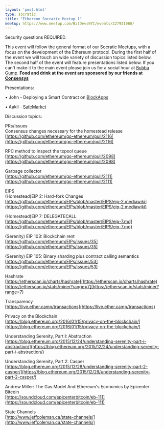 ```yaml
---
layout: 'post.html'
type: socratic
title: "Ethereum Socratic Meetup 1"
meetup: https://www.meetup.com/BitDevsNYC/events/227921068/
---
```


Security questions REQUIRED.

This event will follow the general format of our Socratic Meetups, with a focus on the development of the Ethereum protocol. During the first half of the event we will touch on wide variety of discussion topics listed below. The second half of the event will feature presentations listed below. If you can't make it to the main event please join us for a social hour at [Bubba Gump](http://www.bubbagump.com/locations/new-york-city/). **Food and drink at the event are sponsored by our friends at [Consensys](https://consensys.net/)**

Presentations:

• John - Deploying a Smart Contract on [BlockApps](http://www.blockapps.net/)

• Aakil - [SafeMarket](https://safemarket.github.io/)

Discussion topics:

PRs/Issues  
Consensus changes necessary for the homestead release  
[](https://github.com/ethereum/go-ethereum/pull/2116)[https://github.com/ethereum/go-ethereum/pull/2116](https://github.com/ethereum/go-ethereum/pull/2116)

RPC method to inspect the txpool queue  
[](https://github.com/ethereum/go-ethereum/pull/2098)[https://github.com/ethereum/go-ethereum/pull/2098](https://github.com/ethereum/go-ethereum/pull/2098)

Garbage collector  
[](https://github.com/ethereum/go-ethereum/pull/2111)[https://github.com/ethereum/go-ethereum/pull/2111](https://github.com/ethereum/go-ethereum/pull/2111)

EIPS  
(Homestead)EIP 2: Hard-fork Changes  
[](https://github.com/ethereum/EIPs/blob/master/EIPS/eip-2.mediawiki)[https://github.com/ethereum/EIPs/blob/master/EIPS/eip-2.mediawiki](https://github.com/ethereum/EIPs/blob/master/EIPS/eip-2.mediawiki)

(Homestead)EIP 7: DELEGATECALL  
[](https://github.com/ethereum/EIPs/blob/master/EIPS/eip-7.md)[https://github.com/ethereum/EIPs/blob/master/EIPS/eip-7.md](https://github.com/ethereum/EIPs/blob/master/EIPS/eip-7.md)

(Serenity) EIP 103: Blockchain rent  
[](https://github.com/ethereum/EIPs/issues/35)[https://github.com/ethereum/EIPs/issues/35](https://github.com/ethereum/EIPs/issues/35)

(Serenity) EIP 105: Binary sharding plus contract calling semantics  
[](https://github.com/ethereum/EIPs/issues/53)[https://github.com/ethereum/EIPs/issues/53](https://github.com/ethereum/EIPs/issues/53)

Hashrate  
[](https://etherscan.io/charts/hashrate)[https://etherscan.io/charts/hashrate](https://etherscan.io/charts/hashrate)  
[](https://etherscan.io/stats/miner?range=7)[https://etherscan.io/stats/miner?range=7](https://etherscan.io/stats/miner?range=7)

Transparency  
[](https://live.ether.camp/transactions)[https://live.ether.camp/transactions](https://live.ether.camp/transactions)

Privacy on the Blockchain  
[](https://blog.ethereum.org/2016/01/15/privacy-on-the-blockchain/)[https://blog.ethereum.org/2016/01/15/privacy-on-the-blockchain/](https://blog.ethereum.org/2016/01/15/privacy-on-the-blockchain/)

Understanding Serenity, Part I: Abstraction  
[](https://blog.ethereum.org/2015/12/24/understanding-serenity-part-i-abstraction/)[https://blog.ethereum.org/2015/12/24/understanding-serenity-part-i-abstraction/](https://blog.ethereum.org/2015/12/24/understanding-serenity-part-i-abstraction/)

Understanding Serenity, Part 2: Casper  
[](https://blog.ethereum.org/2015/12/28/understanding-serenity-part-2-casper/)[https://blog.ethereum.org/2015/12/28/understanding-serenity-part-2-casper/](https://blog.ethereum.org/2015/12/28/understanding-serenity-part-2-casper/)

Andrew Miller: The Gas Model And Ethereum's Economics by Epicenter Bitcoin  
[](https://soundcloud.com/epicenterbitcoin/eb-111)[https://soundcloud.com/epicenterbitcoin/eb-111](https://soundcloud.com/epicenterbitcoin/eb-111)

State Channels  
[](http://www.jeffcoleman.ca/state-channels/)[http://www.jeffcoleman.ca/state-channels/](http://www.jeffcoleman.ca/state-channels/)
